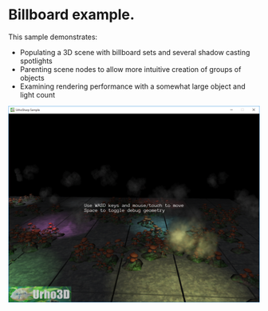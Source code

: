  Billboard example.
=============

This sample demonstrates:
- Populating a 3D scene with billboard sets and several shadow casting spotlights
- Parenting scene nodes to allow more intuitive creation of groups of objects
- Examining rendering performance with a somewhat large object and light count

![Screenshot](Screenshots/Screenshot.png)